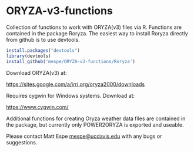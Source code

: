 # ORYZA-v3-functions
Collection of functions to work with ORYZA(v3) files via R. Functions are contained in the package Roryza.  The easiest way to install Roryza directly from github is to use devtools.

```r
install.packages("devtools")
library(devtools)
install_github('mespe/ORYZA-v3-functions/Roryza')
```

Download ORYZA(v3) at:

https://sites.google.com/a/irri.org/oryza2000/downloads

Requires cygwin for Windows systems.  Download at:

https://www.cygwin.com/

Additional functions for creating Oryza weather data files are contained in the package, but currently only POWER2ORYZA is exported and useable.

Please contact Matt Espe <mespe@ucdavis.edu> with any bugs or suggestions.

